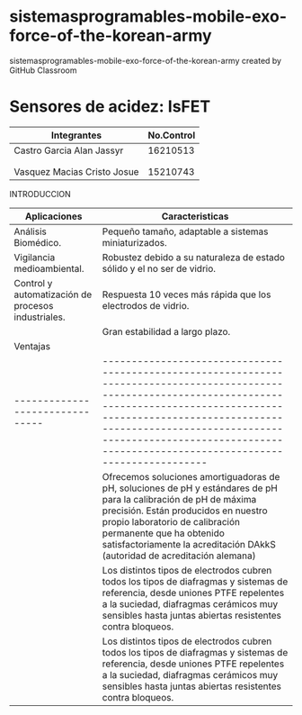 # sistemasprogramables-mobile-exo-force-of-the-korean-army
sistemasprogramables-mobile-exo-force-of-the-korean-army created by GitHub Classroom


# Sensores de acidez: IsFET
| Integrantes                 | No.Control  |
|-----------------------------|---|
|    Castro Garcia Alan Jassyr            | 16210513  |   
|                             |   |  
|                             |   | 
| Vasquez Macias Cristo Josue |  15210743 |



 INTRODUCCION
 
 
| Aplicaciones                                       | Caracteristicas                                                         |
|----------------------------------------------------|-------------------------------------------------------------------------|
| Análisis Biomédico.                                | Pequeño tamaño, adaptable a sistemas miniaturizados.                    |
| Vigilancia medioambiental.                         | Robustez debido a su naturaleza de estado sólido y el no ser de vidrio. |
| Control y automatización de procesos industriales. | Respuesta 10 veces más rápida que los electrodos de vidrio.             |
|                                                    | Gran estabilidad a largo plazo.                                         |
| Ventajas                      |                                                                                                                                                                                                                                                                                                         |   |   |   |
|-------------------------------|---------------------------------------------------------------------------------------------------------------------------------------------------------------------------------------------------------------------------------------------------------------------------------------------------------|---|---|---|
|                               | Ofrecemos soluciones amortiguadoras de pH, soluciones de pH y estándares de pH  para la calibración de pH de máxima precisión. Están producidos en  nuestro propio laboratorio de calibración permanente que ha obtenido  satisfactoriamente la acreditación DAkkS (autoridad de acreditación  alemana) |   |   |   |
|                               | Los distintos tipos de electrodos cubren todos los tipos de diafragmas y  sistemas de referencia, desde uniones PTFE repelentes a la suciedad,  diafragmas cerámicos muy sensibles hasta juntas abiertas resistentes  contra bloqueos.                                                                  |   |   |   |
|                               | Los distintos tipos de electrodos cubren todos los tipos de diafragmas y  sistemas de referencia, desde uniones PTFE repelentes a la suciedad,  diafragmas cerámicos muy sensibles hasta juntas abiertas resistentes  contra bloqueos.                                                                  |   |   |   |



